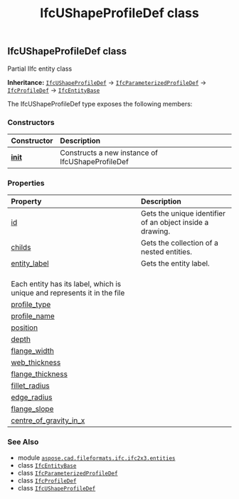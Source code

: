 ﻿---
title: IfcUShapeProfileDef class
second_title: Aspose.CAD for Python via .NET API References
description: 
type: docs
weight: 6280
url: /python-net/aspose.cad.fileformats.ifc.ifc2x3.entities/ifcushapeprofiledef/
is_root: false
---

## IfcUShapeProfileDef class

Partial IIfc entity class



**Inheritance:** [`IfcUShapeProfileDef`](/cad/python-net/aspose.cad.fileformats.ifc.ifc2x3.entities/ifcushapeprofiledef) → 
[`IfcParameterizedProfileDef`](/cad/python-net/aspose.cad.fileformats.ifc.ifc2x3.entities/ifcparameterizedprofiledef) → 
[`IfcProfileDef`](/cad/python-net/aspose.cad.fileformats.ifc.ifc2x3.entities/ifcprofiledef) → 
[`IfcEntityBase`](/cad/python-net/aspose.cad.fileformats.ifc/ifcentitybase)



The IfcUShapeProfileDef type exposes the following members:

### Constructors
| Constructor | Description |
| :- | :- |
| [__init__](/cad/python-net/aspose.cad.fileformats.ifc.ifc2x3.entities/ifcushapeprofiledef/__init__/#) | Constructs a new instance of IfcUShapeProfileDef |


### Properties
| Property | Description |
| :- | :- |
| [id](/cad/python-net/aspose.cad.fileformats.ifc.ifc2x3.entities/ifcushapeprofiledef/id) | Gets the unique identifier of an object inside a drawing. |
| [childs](/cad/python-net/aspose.cad.fileformats.ifc.ifc2x3.entities/ifcushapeprofiledef/childs) | Gets the collection of a nested entities. |
| [entity_label](/cad/python-net/aspose.cad.fileformats.ifc.ifc2x3.entities/ifcushapeprofiledef/entity_label) | Gets the entity label.<br/>Each entity has its label, which is unique and represents it in the file |
| [profile_type](/cad/python-net/aspose.cad.fileformats.ifc.ifc2x3.entities/ifcushapeprofiledef/profile_type) |  |
| [profile_name](/cad/python-net/aspose.cad.fileformats.ifc.ifc2x3.entities/ifcushapeprofiledef/profile_name) |  |
| [position](/cad/python-net/aspose.cad.fileformats.ifc.ifc2x3.entities/ifcushapeprofiledef/position) |  |
| [depth](/cad/python-net/aspose.cad.fileformats.ifc.ifc2x3.entities/ifcushapeprofiledef/depth) |  |
| [flange_width](/cad/python-net/aspose.cad.fileformats.ifc.ifc2x3.entities/ifcushapeprofiledef/flange_width) |  |
| [web_thickness](/cad/python-net/aspose.cad.fileformats.ifc.ifc2x3.entities/ifcushapeprofiledef/web_thickness) |  |
| [flange_thickness](/cad/python-net/aspose.cad.fileformats.ifc.ifc2x3.entities/ifcushapeprofiledef/flange_thickness) |  |
| [fillet_radius](/cad/python-net/aspose.cad.fileformats.ifc.ifc2x3.entities/ifcushapeprofiledef/fillet_radius) |  |
| [edge_radius](/cad/python-net/aspose.cad.fileformats.ifc.ifc2x3.entities/ifcushapeprofiledef/edge_radius) |  |
| [flange_slope](/cad/python-net/aspose.cad.fileformats.ifc.ifc2x3.entities/ifcushapeprofiledef/flange_slope) |  |
| [centre_of_gravity_in_x](/cad/python-net/aspose.cad.fileformats.ifc.ifc2x3.entities/ifcushapeprofiledef/centre_of_gravity_in_x) |  |



### See Also
* module [`aspose.cad.fileformats.ifc.ifc2x3.entities`](..)
* class [`IfcEntityBase`](/cad/python-net/aspose.cad.fileformats.ifc/ifcentitybase)
* class [`IfcParameterizedProfileDef`](/cad/python-net/aspose.cad.fileformats.ifc.ifc2x3.entities/ifcparameterizedprofiledef)
* class [`IfcProfileDef`](/cad/python-net/aspose.cad.fileformats.ifc.ifc2x3.entities/ifcprofiledef)
* class [`IfcUShapeProfileDef`](/cad/python-net/aspose.cad.fileformats.ifc.ifc2x3.entities/ifcushapeprofiledef)
